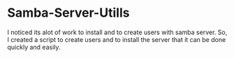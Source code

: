 # Samba-Server-Utills

I noticed its alot of work to install and to create users with samba server.
So, I created a script to create users and to install the server that it can be done quickly and easily. 
